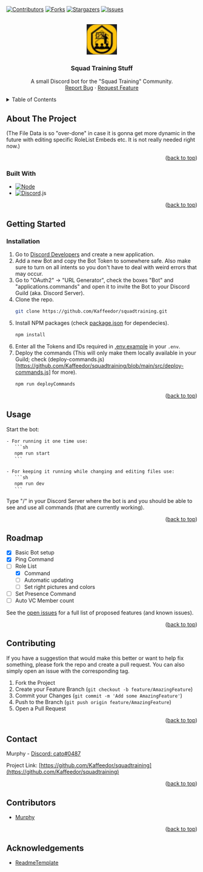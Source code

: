 <a name="readme-top"></a>

[![Contributors][contributors-shield]][contributors-url]
[![Forks][forks-shield]][forks-url]
[![Stargazers][stars-shield]][stars-url]
[![Issues][issues-shield]][issues-url]



<!-- PROJECT LOGO -->
<br />
<div align="center">
  <a href="https://github.com/Kaffeedor/squadtraining">
    <img src="images/logo.png" alt="Logo" width="80" height="80">
  </a>

<h3 align="center">Squad Training Stuff</h3>

  <p align="center">
    A small Discord bot for the "Squad Training" Community.
    <br />
    <a href="https://github.com/Kaffeedor/squadtraining/issues">Report Bug</a>
    ·
    <a href="https://github.com/Kaffeedor/squadtraining/issues">Request Feature</a>
  </p>
</div>



<!-- TABLE OF CONTENTS -->
<details>
  <summary>Table of Contents</summary>
  <ol>
    <li>
      <a href="#about-the-project">About The Project</a>
      <ul>
        <li><a href="#built-with">Built With</a></li>
      </ul>
    </li>
    <li>
      <a href="#getting-started">Getting Started</a>
      <ul>
        <li><a href="#installation">Installation</a></li>
      </ul>
    </li>
    <li><a href="#usage">Usage</a></li>
    <li><a href="#roadmap">Roadmap</a></li>
    <li><a href="#contributing">Contributing</a></li>
    <li><a href="#contact">Contact</a></li>
    <li><a href="#contributors">Contributors</a></li>
    <li><a href="#acknowledgements">Acknowledgements</a></li>
  </ol>
</details>



<!-- ABOUT THE PROJECT -->
## About The Project

(The File Data is so "over-done" in case it is gonna get more dynamic in the future with editing specific RoleList Embeds etc. It is not really needed right now.)

<p align="right">(<a href="#readme-top">back to top</a>)</p>



### Built With

* [![Node][Node.js]][node-url]
* [![Discord][Discord.js]][discord-url].js

<p align="right">(<a href="#readme-top">back to top</a>)</p>



<!-- GETTING STARTED -->
## Getting Started

### Installation

1. Go to [Discord Developers](https://discord.com/developers) and create a new application.
2. Add a  new Bot and copy the Bot Token to somewhere safe. Also make sure to turn on all intents so you don't have to deal with weird errors that may occur.
3. Go to "OAuth2" -> "URL Generator", check the boxes "Bot" and "applications.commands" and open it to invite the Bot to your Discord Guild (aka. Discord Server).
4. Clone the repo.
   ```sh
   git clone https://github.com/Kaffeedor/squadtraining.git
   ```
5. Install NPM packages (check [package.json](https://github.com/Kaffeedor/squadtraining/blob/main/package.json) for dependecies).
   ```sh
   npm install
   ```
6. Enter all the Tokens and IDs required in [.env.example](https://github.com/Kaffeedor/squadtraining/blob/main/.env.example) in your `.env`.
7. Deploy the commands (This will only make them locally available in your Guild; check (deploy-commands.js)[https://github.com/Kaffeedor/squadtraining/blob/main/src/deploy-commands.js] for more).
   ```sh
   npm run deployCommands
   ```

<p align="right">(<a href="#readme-top">back to top</a>)</p>



<!-- USAGE EXAMPLES -->
## Usage

Start the bot:

    - For running it one time use:
       ```sh
       npm run start
       ```

    - For keeping it running while changing and editing files use:
       ```sh
       npm run dev
       ```

Type "/" in your Discord Server where the bot is and you should be able to see and use all commands (that are currently working).

<p align="right">(<a href="#readme-top">back to top</a>)</p>



<!-- ROADMAP -->
## Roadmap

- [x] Basic Bot setup
- [x] Ping Command
- [ ] Role List
    - [x] Command
    - [ ] Automatic updating
    - [ ] Set right pictures and colors
- [ ] Set Presence Command
- [ ] Auto VC Member count

See the [open issues](https://github.com/Kaffeedor/squadtraining/issues) for a full list of proposed features (and known issues).

<p align="right">(<a href="#readme-top">back to top</a>)</p>



<!-- CONTRIBUTING -->
## Contributing

If you have a suggestion that would make this better or want to help fix something, please fork the repo and create a pull request. You can also simply open an issue with the corresponding tag.

1. Fork the Project
2. Create your Feature Branch (`git checkout -b feature/AmazingFeature`)
3. Commit your Changes (`git commit -m 'Add some AmazingFeature'`)
4. Push to the Branch (`git push origin feature/AmazingFeature`)
5. Open a Pull Request

<p align="right">(<a href="#readme-top">back to top</a>)</p>



<!-- CONTACT -->
## Contact

Murphy - [Discord: cato#0487](https://discord.com/)

Project Link: [https://github.com/Kaffeedor/squadtraining](https://github.com/Kaffeedor/squadtraining)

<p align="right">(<a href="#readme-top">back to top</a>)</p>



<!-- CONTRIBUTORS -->
## Contributors

* [Murphy](https://github.com/Kaffeedor)

<p align="right">(<a href="#readme-top">back to top</a>)</p>



<!-- ACKNOWLEDGEMENTS -->
## Acknowledgements

* [ReadmeTemplate](https://github.com/othneildrew/Best-README-Template)



<!-- MARKDOWN LINKS & IMAGES -->
[contributors-shield]: https://img.shields.io/github/contributors/Kaffeedor/squadtraining.svg?style=for-the-badge
[contributors-url]: https://github.com/Kaffeedor/squadtraining/graphs/contributors
[forks-shield]: https://img.shields.io/github/forks/Kaffeedor/squadtraining.svg?style=for-the-badge
[forks-url]: https://github.com/Kaffeedor/squadtraining/network/members
[stars-shield]: https://img.shields.io/github/stars/Kaffeedor/squadtraining.svg?style=for-the-badge
[stars-url]: https://github.com/Kaffeedor/squadtraining/stargazers
[issues-shield]: https://img.shields.io/github/issues/Kaffeedor/squadtraining.svg?style=for-the-badge
[issues-url]: https://github.com/Kaffeedor/squadtraining/issues
[Node.js]: https://img.shields.io/badge/node.js-000000?style=for-the-badge&logo=nodedotjs&logoColor=white
[Node-url]: https://nodejs.org/en
[Discord.js]: https://img.shields.io/badge/discord-000000?style=for-the-badge&logo=discord&logoColor=white
[discord-url]: https://discord.js.org/